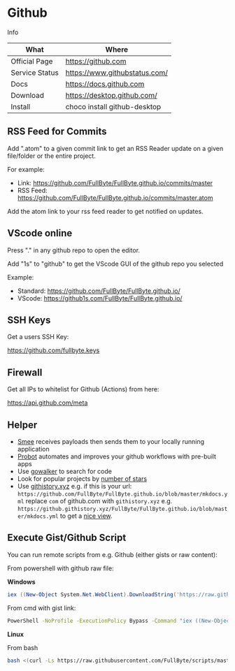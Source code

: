 # Github

Info

| What           | Where                           |
|----------------|---------------------------------|
| Official Page  | <https://github.com>            |
| Service Status | <https://www.githubstatus.com/> |
| Docs           | <https://docs.github.com>       |
| Download       | <https://desktop.github.com/>   |
| Install        | choco install github-desktop    |

## RSS Feed for Commits

Add ".atom" to a given commit link to get an RSS Reader update on a given file/folder or the entire project.

For example:

- Link: <https://github.com/FullByte/FullByte.github.io/commits/master>
- RSS Feed: <https://github.com/FullByte/FullByte.github.io/commits/master.atom>

Add the atom link to your rss feed reader to get notified on updates.

## VScode online

Press "." in any github repo to open the editor.

Add "1s" to "github" to get the VScode GUI of the github repo you selected

Example:

- Standard: <https://github.com/FullByte/FullByte.github.io/>
- VScode: <https://github1s.com/FullByte/FullByte.github.io/>

## SSH Keys

Get a users SSH Key:

<https://github.com/fullbyte.keys>

## Firewall

Get all IPs to whitelist for Github (Actions) from here:

<https://api.github.com/meta>

## Helper

- [Smee](https://smee.io/) receives payloads then sends them to your locally running application
- [Probot](https://probot.github.io/) automates and improves your github workflows with pre-built apps
- Use [gowalker](https://gowalker.org/) to search for code
- Look for popular projects by [number of stars](https://app.tooljet.io/applications/github-star-ranking)
- Use [githistory.xyz](https://githistory.xyz/) e.g. if this is your url: `https://github.com/FullByte/FullByte.github.io/blob/master/mkdocs.yml` replace `com` of github.com with `githistory.xyz` e.g. `https://github.githistory.xyz/FullByte/FullByte.github.io/blob/master/mkdocs.yml` to get a [nice view](https://github.githistory.xyz/FullByte/FullByte.github.io/blob/master/mkdocs.yml).

## Execute Gist/Github Script

You can run remote scripts from e.g. Github (either gists or raw content):

From powershell with github raw file:

**Windows**

``` ps1
iex ((New-Object System.Net.WebClient).DownloadString('https://raw.githubusercontent.com/FullByte/project/master/file.file'))
```

From cmd with gist link:

```cmd
PowerShell -NoProfile -ExecutionPolicy Bypass -Command "iex ((New-Object System.Net.WebClient).DownloadString('https://gist.githubusercontent.com/FullByte/000000000000000000000000000000000000/raw'))"
```

**Linux**

From bash

``` sh
bash <(curl -Ls https://raw.githubusercontent.com/FullByte/scripts/master/something)
```
